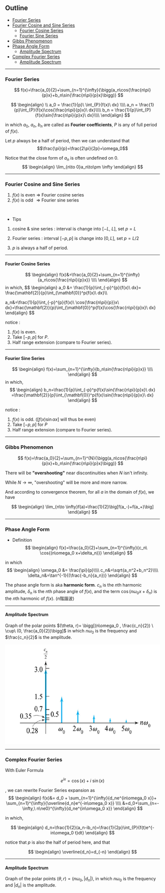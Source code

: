 ## Outline

+ [Fourier Series](<#Fourier Series>)
+ [Fourier Cosine and Sine Series](<#Fourier Cosine and Sine Series>)
	+ [Fourier Cosine Series](<#Fourier Cosine and Sine Series#Fourier Cosine Series>)
	+ [Fourier Sine Series](<#Fourier Cosine and Sine Series#Fourier Sine Series>)
+ [Gibbs Phenomenon](<#Gibbs Phenomenon>)
+ [Phase Angle Form](<#Phase Angle Form>)
	+ [Amplitude Spectrum](<#Phase Angle Form#Amplitude Spectrum>)
+ [Complex Fourier Series](<#Complex Fourier Series>)
	+ [Amplitude Spectrum](<#Complex Fourier Series#Amplitude Spectrum>)



---

### Fourier Series
$$
f(x)=\frac{a_0}{2}+\sum_{n=1}^{\infty}{\bigg(a_n\cos{\frac{n\pi}{p}x}+b_n\sin{\frac{n\pi}{p}x}\bigg)}
$$

$$
\begin{align}
\\
a_0 = \frac{1}{p}\ \int_{P}{f(x)\ dx} \\\\
a_n = \frac{1}{p}\int_{P}{f(x)\cos{\frac{n\pi}{p}x}\ dx}\\\\
b_n = \frac{1}{p}\int_{P}{f(x)\sin{\frac{n\pi}{p}x}\ dx}\\\\
\end{align}
$$

in which $a_0,\ a_n,\ b_n$ are called as **Fourier coefficients**, $P$ is any of full period of $f(x)$.

Let $p$ always be a half of period, then we can understand that $$\frac{\pi}{p}=\frac{2\pi}{2p}=\omega_0$$


Notice that the close form of $a_n$ is often undefined on $0$.
$$
\begin{align}
\lim_{n\to 0}a_n\to\pm \infty
\end{align}
$$

---
### Fourier Cosine and Sine Series

1. $f(x)$ is even => Fourier cosine series
2. $f(x)$ is odd $\,$ => Fourier sine series

</br>

+ Tips

1. cosine & sine series : interval is change into $[-L,\ L]$, set $p=L$
2. Fourier series : interval $[-p,p]$ is change into $[0,L]$, set $p=L/2$ 
 
4. $p$ is always a half of period.

---

#### Fourier Cosine Series
$$
\begin{align}
f(x)&=\frac{a_0}{2}+\sum_{n=1}^{\infty}{a_n\cos{\frac{n\pi}{p}x}}
\\\\
\end{align}
$$
in which, 
$$
\begin{align}
a_0 &= \frac{1}{p}\int_{-p}^{p}{f(x)\ dx}= \frac{\mathbf{2}}{p}\int_{\mathbf{0}}^p{f(x)\ dx}\\\\

a_n&=\frac{1}{p}\int_{-p}^{p}{f(x)\ \cos{\frac{n\pi}{p}}x\ dx}=\frac{\mathbf{2}}{p}\int_{\mathbf{0}}^p{f(x)\cos{\frac{n\pi}{p}x}\ dx}
\end{align}
$$

notice :
1. $f(x)$ is even.
2. Take $[-p, p]$ for $P$.
3. Half range extension (compare to Fourier series).

---

#### Fourier Sine Series

$$
\begin{align}
f(x)=\sum_{n=1}^{\infty}{b_n\sin{\frac{n\pi}{p}x}}
\\\\
\end{align}
$$
in which, 
$$
\begin{align}
b_n=\frac{1}{p}\int_{-p}^p{f(x)\sin{\frac{n\pi}{p}x}\ dx}
=\frac{\mathbf{2}}{p}\int_{\mathbf{0}}^p{f(x)\sin{\frac{n\pi}{p}x}\ dx}
\end{align}
$$

notice :
1. $f(x)$ is odd. ($\big[f(x)  \sin\alpha x\big]$ will thus be even)
2. Take $[-p,p]$ for $P$
3. Half range extension (compare to Fourier series).

---

### Gibbs Phenomenon

$$
f(x)=\frac{a_0}{2}+\sum_{n=1}^{N}{\bigg(a_n\cos{\frac{n\pi}{p}x}+b_n\sin{\frac{n\pi}{p}x}\bigg)}
$$

There will be **"overshooting"** near discontinuities when $N$ isn't infinity.

While $N \to \infty$, "overshooting" will be more and more narrow.

And according to convergence theorem, for all $a$ in the domain of $f(x)$, we have

$$
\begin{align}
\lim_{n\to \infty}f(a)=\frac{1}{2}\big[f(a_-)+f(a_+)\big]
\end{align}
$$

---

### Phase Angle Form

+ Definition
$$
\begin{align}
f(x)=\frac{a_0}{2}+\sum_{n=1}^{\infty}{c_n\ \cos{(n\omega_0 x+\delta_n)}}
\end{align}
$$

in which
$$
\begin{align}
\omega_0 &= \frac{\pi}{p}\\\\
c_n&=\sqrt{a_n^2+b_n^2}\\\\
\delta_n&=\tan^{-1}{(\frac{-b_n}{a_n})}
\end{align}
$$

The phase angle form is aka **harmonic form**. 
$c_n$ is the $n$th harmonic amplitude, $\delta_n$ is the $n$th phase angle of $f(x)$, and the term $\cos{(n\omega_0 x+\delta_n)}$ is the $n$th harmonic of $f(x)$. ($n$階諧波)

---

#### Amplitude Spectrum

Graph of the polar points $(\theta, r)= \bigg[(n\omega_0 , \frac{c_n}{2}) \ \cup\ (0, \frac{a_0}{2})\bigg]$ in which $n\omega_0$ is the frequency and $\frac{c_n}{2}$ is the amplitude.

![](_attachments/2cda8c7fd1af6d5e1bafcc6e5faa2196.png)

---

### Complex Fourier Series
With Euler Formula 

$$e^{ix}=\cos{(x)}+i\ \sin{(x)}$$

, we can rewrite Fourier Series expansion as
$$
\begin{align}
f(x)&= d_0 + \sum_{n=1}^{\infty}{d_ne^{in\omega_0 x}}+ \sum_{n=1}^{\infty}{\overline{d_n}e^{-in\omega_0 x}}
\\\\
&=d_0+\sum_{n=-\infty,\ n\ne0}^{\infty}{d_ne^{in\omega_0 x}}
\end{align}
$$

in which, 

$$
\begin{align}
d_n=\frac{1}{2}(a_n-ib_n)=\frac{1}{2p}\int_{P}{f(t)e^{-in\omega_0 t}dt}
\end{align}
$$

notice that $p$ is also the half of period here, and that

$$
\begin{align}
\overline{d_n}=d_{-n}
\end{align}
$$


---

#### Amplitude Spectrum

Graph of the polar points $(\theta, r)=(n\omega_0 , |d_n|)$, in which $n\omega_0$ is the frequency and $|d_n|$ is the amplitude.




